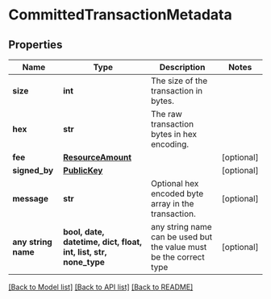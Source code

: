 # CommittedTransactionMetadata


## Properties
Name | Type | Description | Notes
------------ | ------------- | ------------- | -------------
**size** | **int** | The size of the transaction in bytes. | 
**hex** | **str** | The raw transaction bytes in hex encoding. | 
**fee** | [**ResourceAmount**](ResourceAmount.md) |  | [optional] 
**signed_by** | [**PublicKey**](PublicKey.md) |  | [optional] 
**message** | **str** | Optional hex encoded byte array in the transaction. | [optional] 
**any string name** | **bool, date, datetime, dict, float, int, list, str, none_type** | any string name can be used but the value must be the correct type | [optional]

[[Back to Model list]](../README.md#documentation-for-models) [[Back to API list]](../README.md#documentation-for-api-endpoints) [[Back to README]](../README.md)


